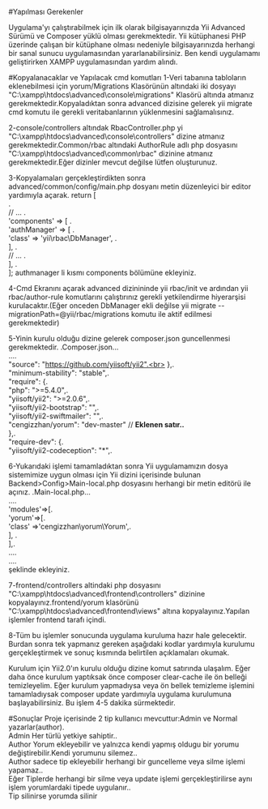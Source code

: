 #Yapılması Gerekenler 

 Uygulama'yı çalıştırabilmek için ilk olarak bilgisayarınızda Yii Advanced Sürümü ve Composer yüklü olması gerekmektedir. Yii kütüphanesi PHP üzerinde çalışan bir kütüphane olması nedeniyle bilgisayarınızda herhangi bir sanal sunucu uygulamasından yararlanabilirsiniz. Ben kendi uygulamamı geliştirirken XAMPP uygulamasından yardım alındı.
 
 
#Kopyalanacaklar ve Yapılacak cmd komutları
 1-Veri tabanına tabloların eklenebilmesi için yorum/Migrations Klasörünün altındaki iki dosyayı "C:\xampp\htdocs\advanced\console\migrations" Klasörü altında atmanız gerekmektedir.Kopyaladıktan sonra advanced dizisine gelerek 
 yii migrate cmd komutu ile gerekli veritabanlarının yüklenmesini sağlamalısınız.
 
 
 2-console/controllers altındak RbacController.php yi "C:\xampp\htdocs\advanced\console\controllers" dizine atmanız gerekmektedir.Common/rbac altındaki AuthorRule adlı php dosyasını "C:\xampp\htdocs\advanced\common\rbac" dizinine atmanız gerekmektedir.Eğer dizinler mevcut değilse lütfen oluşturunuz.
 
 
 3-Kopyalamaları gerçekleştirdikten sonra advanced/common/config/main.php dosyanı metin düzenleyici bir editor yardımıyla açarak.
 return [<br>
    .<br>// ...
   .<br> 'components' => [
     .<br>   'authManager' => [
        .<br>    'class' => 'yii\rbac\DbManager',
      .<br>  ],
     .<br>   // ...
  .<br>  ],
.<br>];
authmanager li kısmı components bölümüne ekleyiniz.


4-Cmd Ekranını açarak advanced dizinininde yii rbac/init ve ardından yii rbac/author-rule komutlarını çalıştırınız gerekli yetkilendirme hiyerarşisi kurulacaktır.(Eğer onceden DbManager ekli değilse yii migrate --migrationPath=@yii/rbac/migrations komutu ile aktif edilmesi gerekmektedir)

5-Yinin kurulu olduğu dizine gelerek composer.json guncellenmesi gerekmektedir.
.Composer.json...<br>
....<br>
"source": "https://github.com/yiisoft/yii2".<br>
},.<br>
     "minimum-stability": "stable",.<br>
     "require": {.<br>
     "php": ">=5.4.0",.<br>
     "yiisoft/yii2": ">=2.0.6",.<br>
     "yiisoft/yii2-bootstrap": "",.<br>
     "yiisoft/yii2-swiftmailer": "",.<br>
     "cengizzhan/yorum": "dev-master" // <b>Eklenen satır..</b><br>
     },.<br>
     "require-dev": {.<br>
     "yiisoft/yii2-codeception": "*",.<br>


6-Yukarıdaki işlemi tamamladıktan sonra Yii uygulamamızın dosya sistemimize uygun olması için Yii dizini içerisinde bulunan Backend>Config>Main-local.php dosyasını herhangi bir metin editörü ile açınız.
.Main-local.php...<br>
....<br>
'modules'=>[.<br>
'yorum'=>[.<br>
'class' =>'cengizzhan\yorum\Yorum',.<br>
], .<br>
],.<br>
....<br>
....<br>
şeklinde ekleyiniz.


7-frontend/controllers altindaki php dosyasını "C:\xampp\htdocs\advanced\frontend\controllers" dizinine kopyalayınız.frontend/yorum klasörünü  "C:\xampp\htdocs\advanced\frontend\views" altına kopyalayınız.Yapılan işlemler frontend tarafı içindi.


8-Tüm bu işlemler sonucunda uygulama kuruluma hazır hale gelecektir. Burdan sonra tek yapmanız gereken aşağıdaki kodlar yardımıyla kurulumu gerçekleştirmek ve sonuç kısmında belirtilen açıklamaları okumak.

Kurulum için Yii2.0'ın kurulu olduğu dizine komut satırında ulaşalım. Eğer daha önce kurulum yaptıksak önce composer clear-cache ile ön belleği temizleyelim. Eğer kurulum yapmadıysa veya ön bellek temizleme işlemini tamamladıysak composer update yardımıyla uygulama kurulumuna başlayabilirsiniz. Bu işlem 4-5 dakika sürmektedir.

#Sonuçlar
Proje içerisinde 2 tip kullanıcı mevcuttur:Admin ve Normal yazarlar(author).<br>
Admin Her türlü yetkiye sahiptir..<br>
Author Yorum ekleyebilir ve yalnızca kendi yapmış oldugu bir yorumu değiştirebilir.Kendi yorumunu silemez..<br>
Author sadece tip ekleyebilir herhangi bir guncelleme veya silme işlemi yapamaz..<br>
Eğer Tiplerde herhangi bir silme veya update işlemi gerçekleştirilirse aynı işlem yorumlardaki tipede uygulanır..<br>Tip silinirse yorumda silinir


 
